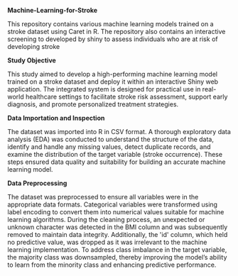 **Machine-Learning-for-Stroke**

This repository contains various machine learning models trained on a stroke dataset using Caret in R. The repository also contains an interactive screening to developed by shiny to assess individuals who are at risk of developing stroke

**Study Objective**

This study aimed to develop a high-performing machine learning model trained on a stroke dataset and deploy it within an interactive Shiny web application. The integrated system is designed for practical use in real-world healthcare settings to facilitate stroke risk assessment, support early diagnosis, and promote personalized treatment strategies.

**Data Importation and Inspection**

The dataset was imported into R in CSV format. A thorough exploratory data analysis (EDA) was conducted to understand the structure of the data, identify and handle any missing values, detect duplicate records, and examine the distribution of the target variable (stroke occurrence). These steps ensured data quality and suitability for building an accurate machine learning model.

**Data Preprocessing**

The dataset was preprocessed to ensure all variables were in the appropriate data formats. Categorical variables were transformed using label encoding to convert them into numerical values suitable for machine learning algorithms. During the cleaning process, an unexpected or unknown character was detected in the BMI column and was subsequently removed to maintain data integrity. Additionally, the 'id' column, which held no predictive value, was dropped as it was irrelevant to the machine learning implementation. To address class imbalance in the target variable, the majority class was downsampled, thereby improving the model’s ability to learn from the minority class and enhancing predictive performance.
